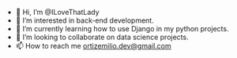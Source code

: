 - 👋 Hi, I’m @ILoveThatLady
- 👀 I’m interested in back-end development.
- 🌱 I’m currently learning how to use Django in my python projects.
- 💞️ I’m looking to collaborate on data science projects.
- 📫 How to reach me ortizemilio.dev@gmail.com

<!---
ILoveThatLady/ILoveThatLady is a ✨ special ✨ repository because its `README.md` (this file) appears on your GitHub profile.
You can click the Preview link to take a look at your changes.
--->
